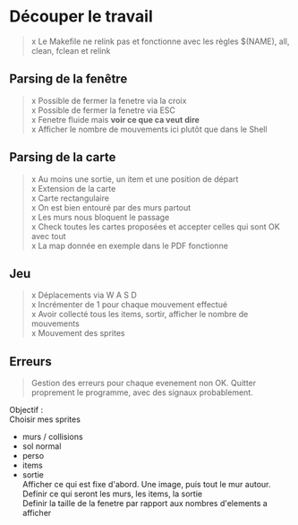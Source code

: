 # Découper le travail

> x Le Makefile ne relink pas et fonctionne avec les règles $(NAME), all, clean, fclean et relink <br>

## Parsing de la fenêtre

> x Possible de fermer la fenetre via la croix<br>
> x Possible de fermer la fenetre via ESC<br>
> x Fenetre fluide mais **voir ce que ca veut dire**<br>
> x Afficher le nombre de mouvements ici plutôt que dans le Shell<br>


## Parsing de la carte

> x Au moins une sortie, un item et une position de départ<br>
> x Extension de la carte<br>
> x Carte rectangulaire<br>
> x On est bien entouré par des murs partout<br>
> x Les murs nous bloquent le passage<br>
> x Check toutes les cartes proposées et accepter celles qui sont OK avec tout<br>
> x La map donnée en exemple dans le PDF fonctionne<br>


## Jeu

> x Déplacements via W A S D<br>
> x Incrémenter de 1 pour chaque mouvement effectué<br>
> x Avoir collecté tous les items, sortir, afficher le nombre de mouvements<br>
> x Mouvement des sprites<br>

## Erreurs

> Gestion des erreurs pour chaque evenement non OK. Quitter proprement le programme, avec des signaux probablement.<br>

Objectif :<br>
Choisir mes sprites<br>
- murs / collisions
- sol normal
- perso
- items
- sortie<br>
Afficher ce qui est fixe d'abord. Une image, puis tout le mur autour.<br>
Definir ce qui seront les murs, les items, la sortie<br>
Definir la taille de la fenetre par rapport aux nombres d'elements a afficher<br>